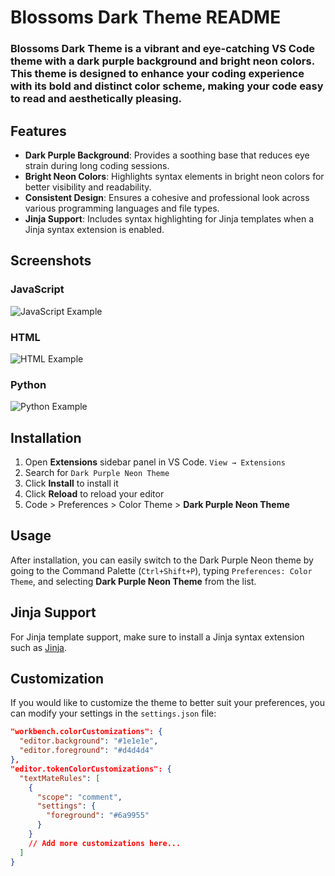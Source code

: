 # Blossoms Dark Theme README

### Blossoms Dark Theme is a vibrant and eye-catching VS Code theme with a dark purple background and bright neon colors. This theme is designed to enhance your coding experience with its bold and distinct color scheme, making your code easy to read and aesthetically pleasing.

## Features

- **Dark Purple Background**: Provides a soothing base that reduces eye strain during long coding sessions.
- **Bright Neon Colors**: Highlights syntax elements in bright neon colors for better visibility and readability.
- **Consistent Design**: Ensures a cohesive and professional look across various programming languages and file types.
- **Jinja Support**: Includes syntax highlighting for Jinja templates when a Jinja syntax extension is enabled.


## Screenshots

### JavaScript
![JavaScript Example](https://imgur.com/nbkMBcI)

### HTML
![HTML Example](https://imgur.com/tsVyXNG)

### Python
![Python Example](https://imgur.com/pKC7uYQ)

## Installation

1. Open **Extensions** sidebar panel in VS Code. `View → Extensions`
2. Search for `Dark Purple Neon Theme`
3. Click **Install** to install it
4. Click **Reload** to reload your editor
5. Code > Preferences > Color Theme > **Dark Purple Neon Theme**

## Usage

After installation, you can easily switch to the Dark Purple Neon theme by going to the Command Palette (`Ctrl+Shift+P`), typing `Preferences: Color Theme`, and selecting **Dark Purple Neon Theme** from the list.

## Jinja Support

For Jinja template support, make sure to install a Jinja syntax extension such as [Jinja](https://marketplace.visualstudio.com/items?itemName=wholroyd.jinja).


## Customization

If you would like to customize the theme to better suit your preferences, you can modify your settings in the `settings.json` file:

```json
"workbench.colorCustomizations": {
  "editor.background": "#1e1e1e",
  "editor.foreground": "#d4d4d4"
},
"editor.tokenColorCustomizations": {
  "textMateRules": [
    {
      "scope": "comment",
      "settings": {
        "foreground": "#6a9955"
      }
    }
    // Add more customizations here...
  ]
}